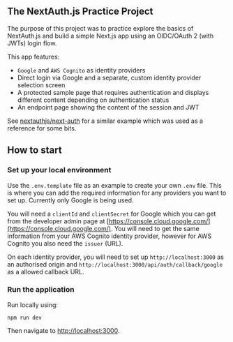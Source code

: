 ## The NextAuth.js Practice Project

The purpose of this project was to practice explore the basics of NextAuth.js and build a simple Next.js app using an OIDC/OAuth 2 (with JWTs) login flow.

This app features:
- `Google` and `AWS Cognito` as identity providers
- Direct login via Google and a separate, custom identity provider selection screen
- A protected sample page that requires authentication and displays different content depending on authentication status
- An endpoint page showing the content of the session and JWT

See [nextauthjs/next-auth](https://github.com/nextauthjs/next-auth/tree/main/apps/examples/nextjs) for a similar example which was used as a reference for some bits. 

## How to start

### Set up your local environment

Use the `.env.template` file as an example to create your own `.env` file. This is where you can add the required information for any providers you want to set up. Currently only Google is being used.

You will need a `clientId` and `clientSecret` for Google which you can get from the developer admin page at [https://console.cloud.google.com/](https://console.cloud.google.com/). You will need to get the same information from your AWS Cognito identity provider, however for AWS Cognito you also need the `issuer` (URL).

On each identity provider, you will need to set up `http://localhost:3000` as an authorised origin and `http://localhost:3000/api/auth/callback/google` as a allowed callback URL.

### Run the application

Run locally using:

```
npm run dev
```

Then navigate to [http://localhost:3000](http://localhost:3000).
